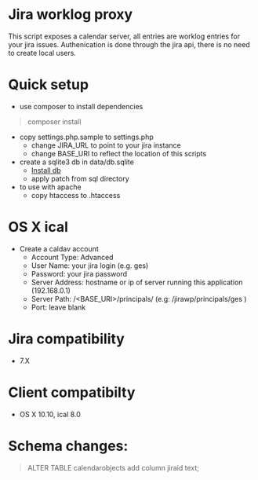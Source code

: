 Jira worklog proxy
==================

This script exposes a calendar server, all entries are worklog entries for your jira issues.
Authenication is done through the jira api, there is no need to create local users.

# Quick setup
* use composer to install dependencies
> composer install
* copy settings.php.sample to settings.php
    * change JIRA_URL to point to your jira instance
    * change BASE_URI to reflect the location of this scripts
* create a sqlite3 db in data/db.sqlite
    * [Install db](http://sabre.io/dav/caldav/)
    * apply patch from sql directory
* to use with apache
    * copy htaccess to .htaccess

# OS X ical
* Create a caldav account
     * Account Type: Advanced 
     * User Name: your jira login (e.g. ges)
     * Password: your jira password 
     * Server Address: hostname or ip of server running this application (192.168.0.1)
     * Server Path: /<BASE_URI>/principals/<User Name> (e.g: /jirawp/principals/ges )
     * Port: leave blank     

# Jira compatibility
* 7.X

# Client compatibilty
* OS X 10.10, ical 8.0
    
    
    
# Schema changes:

> ALTER TABLE calendarobjects add column jiraid text;
